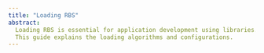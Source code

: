```yaml
---
title: "Loading RBS"
abstract:
  Loading RBS is essential for application development using libraries.
  This guide explains the loading algorithms and configurations.
---
```

